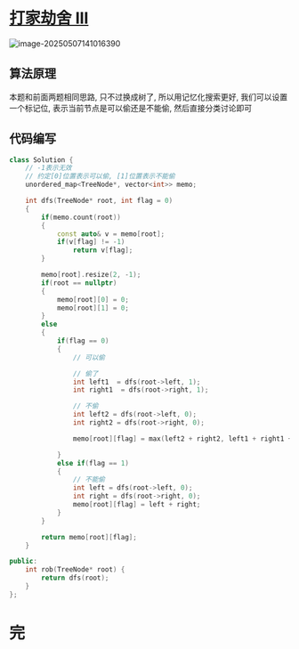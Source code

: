# [打家劫舍 III](https://leetcode.cn/problems/house-robber-iii/)

![image-20250507141016390](https://md-wind.oss-cn-nanjing.aliyuncs.com/md/20250507141016477.png)

## 算法原理

本题和前面两题相同思路, 只不过换成树了, 所以用记忆化搜索更好, 我们可以设置一个标记位, 表示当前节点是可以偷还是不能偷, 然后直接分类讨论即可

## 代码编写

```cpp
class Solution {
    // -1表示无效
    // 约定[0]位置表示可以偷, [1]位置表示不能偷
    unordered_map<TreeNode*, vector<int>> memo;

    int dfs(TreeNode* root, int flag = 0)
    {
        if(memo.count(root))
        {
            const auto& v = memo[root];
            if(v[flag] != -1)
                return v[flag];
        }

        memo[root].resize(2, -1);
        if(root == nullptr)
        {
            memo[root][0] = 0;
            memo[root][1] = 0;
        }
        else
        {
            if(flag == 0)
            {
                // 可以偷

                // 偷了
                int left1  = dfs(root->left, 1);
                int right1  = dfs(root->right, 1);

                // 不偷
                int left2 = dfs(root->left, 0);
                int right2 = dfs(root->right, 0);

                memo[root][flag] = max(left2 + right2, left1 + right1 + root->val);

            }
            else if(flag == 1)
            {
                // 不能偷
                int left = dfs(root->left, 0);
                int right = dfs(root->right, 0);
                memo[root][flag] = left + right;
            }
        }

        return memo[root][flag];
    }

public:
    int rob(TreeNode* root) {
        return dfs(root);
    }
};
```

# 完